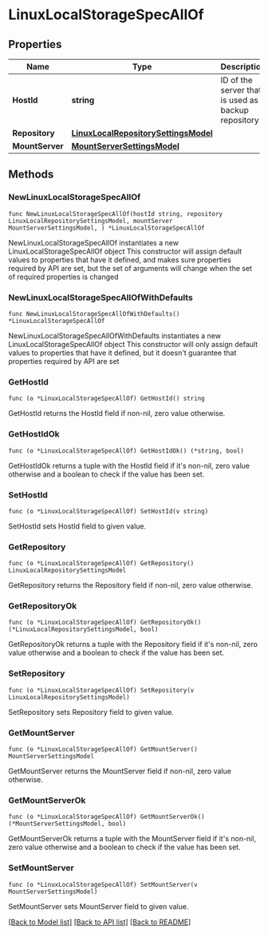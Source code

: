 # LinuxLocalStorageSpecAllOf

## Properties

Name | Type | Description | Notes
------------ | ------------- | ------------- | -------------
**HostId** | **string** | ID of the server that is used as a backup repository. | 
**Repository** | [**LinuxLocalRepositorySettingsModel**](LinuxLocalRepositorySettingsModel.md) |  | 
**MountServer** | [**MountServerSettingsModel**](MountServerSettingsModel.md) |  | 

## Methods

### NewLinuxLocalStorageSpecAllOf

`func NewLinuxLocalStorageSpecAllOf(hostId string, repository LinuxLocalRepositorySettingsModel, mountServer MountServerSettingsModel, ) *LinuxLocalStorageSpecAllOf`

NewLinuxLocalStorageSpecAllOf instantiates a new LinuxLocalStorageSpecAllOf object
This constructor will assign default values to properties that have it defined,
and makes sure properties required by API are set, but the set of arguments
will change when the set of required properties is changed

### NewLinuxLocalStorageSpecAllOfWithDefaults

`func NewLinuxLocalStorageSpecAllOfWithDefaults() *LinuxLocalStorageSpecAllOf`

NewLinuxLocalStorageSpecAllOfWithDefaults instantiates a new LinuxLocalStorageSpecAllOf object
This constructor will only assign default values to properties that have it defined,
but it doesn't guarantee that properties required by API are set

### GetHostId

`func (o *LinuxLocalStorageSpecAllOf) GetHostId() string`

GetHostId returns the HostId field if non-nil, zero value otherwise.

### GetHostIdOk

`func (o *LinuxLocalStorageSpecAllOf) GetHostIdOk() (*string, bool)`

GetHostIdOk returns a tuple with the HostId field if it's non-nil, zero value otherwise
and a boolean to check if the value has been set.

### SetHostId

`func (o *LinuxLocalStorageSpecAllOf) SetHostId(v string)`

SetHostId sets HostId field to given value.


### GetRepository

`func (o *LinuxLocalStorageSpecAllOf) GetRepository() LinuxLocalRepositorySettingsModel`

GetRepository returns the Repository field if non-nil, zero value otherwise.

### GetRepositoryOk

`func (o *LinuxLocalStorageSpecAllOf) GetRepositoryOk() (*LinuxLocalRepositorySettingsModel, bool)`

GetRepositoryOk returns a tuple with the Repository field if it's non-nil, zero value otherwise
and a boolean to check if the value has been set.

### SetRepository

`func (o *LinuxLocalStorageSpecAllOf) SetRepository(v LinuxLocalRepositorySettingsModel)`

SetRepository sets Repository field to given value.


### GetMountServer

`func (o *LinuxLocalStorageSpecAllOf) GetMountServer() MountServerSettingsModel`

GetMountServer returns the MountServer field if non-nil, zero value otherwise.

### GetMountServerOk

`func (o *LinuxLocalStorageSpecAllOf) GetMountServerOk() (*MountServerSettingsModel, bool)`

GetMountServerOk returns a tuple with the MountServer field if it's non-nil, zero value otherwise
and a boolean to check if the value has been set.

### SetMountServer

`func (o *LinuxLocalStorageSpecAllOf) SetMountServer(v MountServerSettingsModel)`

SetMountServer sets MountServer field to given value.



[[Back to Model list]](../README.md#documentation-for-models) [[Back to API list]](../README.md#documentation-for-api-endpoints) [[Back to README]](../README.md)


